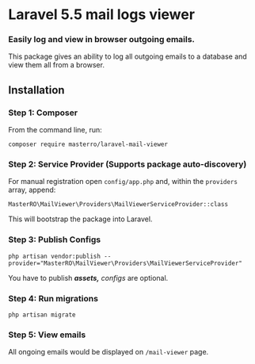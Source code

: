 # Laravel 5.5 mail logs viewer
### Easily log and view in browser outgoing emails.

This package gives an ability to log all outgoing emails to a database and view them all from a browser.

## Installation

### Step 1: Composer

From the command line, run:

```
composer require masterro/laravel-mail-viewer
```

### Step 2: Service Provider (Supports package auto-discovery)

For manual registration open `config/app.php` and, within the `providers` array, append:

```
MasterRO\MailViewer\Providers\MailViewerServiceProvider::class
```

This will bootstrap the package into Laravel.

### Step 3: Publish Configs

```
php artisan vendor:publish --provider="MasterRO\MailViewer\Providers\MailViewerServiceProvider"
```

You have to publish _**assets,**_ _configs_ are optional.


### Step 4: Run migrations

```
php artisan migrate
```

### Step 5: View emails
All ongoing emails would be displayed on `/mail-viewer` page.

